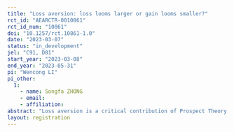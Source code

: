 ```yaml
---
title: "Loss aversion: loss looms larger or gain looms smaller?"
rct_id: "AEARCTR-0010861"
rct_id_num: "10861"
doi: "10.1257/rct.10861-1.0"
date: "2023-03-07"
status: "in_development"
jel: "C91, D81"
start_year: "2023-03-08"
end_year: "2023-05-31"
pi: "Wencong LI"
pi_other:
  1:
    - name: Songfa ZHONG
    - email: 
    - affiliation: 
abstract: "Loss aversion is a critical contribution of Prospect Theory to the study of decision-making. However, previous research on the construct of loss aversion in decisions under risk unveils mixed results. Some studies provide evidence for loss aversion, whereas others show a tendency for gains to be the same impactful as losses. We will employ two representations, gain-first framed and loss-first framed questions, to explore this discrepancy. In an experimental setting, we will elicit subjects’ general attitudes towards risks and losses through binary-choice questions. We will further test whether the lack of evidence supporting loss aversion in some studies is attributed to outcomes framed as gain exhibited first in mixed lotteries. "
layout: registration
---
```


